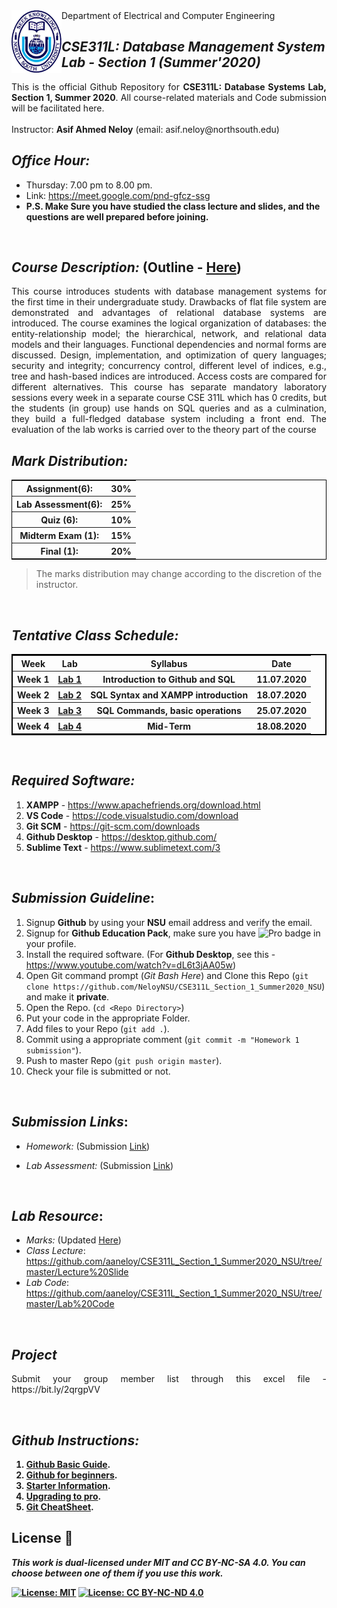<html>
  
<img align="left" width="80" height="100" src="https://github.com/NeloyNSU/CSE482_Summer-19_Section7/blob/master/image/nsulogo.png">
Department of Electrical and Computer Engineering


## _CSE311L: Database Management System Lab - Section 1 (Summer'2020)_ 

<p align="justify">
This is the official Github Repository for <b>CSE311L: Database Systems Lab, Section 1, Summer 2020</b>. All course-related materials and Code submission will be facilitated here.</br> </br> 
Instructor: <strong>Asif Ahmed Neloy</strong> (email: asif.neloy@northsouth.edu)

## _Office Hour:_
* Thursday: 7.00 pm to 8.00 pm.
* Link: https://meet.google.com/pnd-gfcz-ssg
* **P.S. Make Sure you have studied the class lecture and slides, and the questions are well prepared before joining.**


</br>
</p>

## _Course Description:_ (Outline - <a href="https://github.com/NeloyNSU/CSE311L_Section_1_Summer2020_NSU/blob/master/Materials/CSE311L_Course_Outline_Summer_2020_Section_1.pdf">Here</a>)
<p align="justify">
This course introduces students with database management systems for the first time in their undergraduate study. Drawbacks of flat file system are demonstrated and advantages of relational database systems are introduced. The course examines the logical organization of databases: the entity-relationship model; the hierarchical, network, and relational data models and their languages. Functional dependencies and normal forms are discussed. Design, implementation, and optimization of query languages; security and integrity; concurrency control, different level of indices, e.g., tree and hash-based indices are introduced. Access costs are compared for different alternatives. This course has separate mandatory laboratory sessions every week in a separate course CSE 311L which has 0 credits, but the students (in group) use hands on SQL queries and as a culmination, they build a full-fledged database system including a front end. The evaluation of the lab works is carried over to the theory part of the course
</p>


## _Mark Distribution:_
<p align="central">
<table style="border:1px solid black;margin-left:auto;margin-right:auto;">
  <tr>
    <th>Assignment(6):</th>
    <th>30%</th> 
  </tr>
  <tr>
    <th>Lab Assessment(6):</th>
    <th>25%</th>
  <tr>
    <th>Quiz (6):</th>
    <th>10%</th> 
  </tr>
    <tr>
    <th>Midterm Exam (1):</th>
    <th>15%</th>
  </tr> 
   </tr>
    <tr>
    <th>Final (1):</th>
    <th>20%</th>
  </tr>  
</table>
</p>

> The marks distribution may change according to the discretion of the instructor.


</br>

## _Tentative Class Schedule:_
<p align="central">
<table style="border:2px solid black;margin-left:auto;margin-right:auto;">
  <tr>
    <th>Week</th>
    <th>Lab</th> 
    <th>Syllabus</th>
    <th>Date</th>
  </tr>
  <tr>
    <th>Week 1</th>
    <th><a href="https://github.com/aaneloy/CSE311L_Section_1_Summer2020_NSU/tree/master/Lecture%20Slide/Lab_1">Lab 1</a></th> 
    <th>Introduction to Github and SQL</th>
    <th>11.07.2020</th>
  </tr>
    <tr>
  <th>Week 2</th>
    <th><a href="https://github.com/aaneloy/CSE311L_Section_1_Summer2020_NSU/tree/master/Lecture%20Slide/Lab_1">Lab 2</a></th> 
    <th>SQL Syntax and XAMPP introduction</th>
    <th>18.07.2020</th>
  </tr>
  <tr>
  <th>Week 3</th>
    <th><a href="https://github.com/aaneloy/CSE311L_Section_1_Summer2020_NSU/blob/master/Lecture%20Slide/Lab_3/CSE311_Section_1_Lab_3.pdf">Lab 3</a></th> 
    <th>SQL Commands, basic operations</th>
    <th>25.07.2020</th>
  </tr>
  <tr>
    <th>Week 4</th>
    <th><a href="https://github.com/aaneloy/CSE311L_Section_1_Summer20_NSU_Midterm_1">Lab 4</a></th> 
    <th>Mid-Term</th>
    <th>18.08.2020</th>
  </tr>

</table>
</p>
</br>

## _Required Software:_

1. **XAMPP** - https://www.apachefriends.org/download.html
2. **VS Code** - https://code.visualstudio.com/download
3. **Git SCM** - https://git-scm.com/downloads
4. **Github Desktop** - https://desktop.github.com/
5. **Sublime Text** - https://www.sublimetext.com/3

</br>

## _Submission Guideline_:
<p align="central">

1. Signup **Github** by using your **NSU** email address and verify the email.
2. Signup for **Github Education Pack**, make sure you have ![Pro](https://webapps.stackexchange.com/questions/123808/github-whats-this-pro-tag-on-my-profile) badge in your profile.  
3. Install the required software. (For **Github Desktop**, see this - https://www.youtube.com/watch?v=dL6t3jAA05w)
4. Open Git command prompt (*Git Bash Here*) and Clone this Repo (```git clone https://github.com/NeloyNSU/CSE311L_Section_1_Summer2020_NSU```) and make it **private**.
5. Open the Repo. (```cd <Repo Directory>```)
6. Put your code in the appropriate Folder.
7. Add files to your Repo (```git add .```).
8. Commit using a appropriate comment (```git commit -m "Homework 1 submission"```).
9. Push to master Repo (```git push origin master```).
10. Check your file is submitted or not.

</p>
</br>


## _Submission Links_:

* _Homework:_ (Submission <a href="https://github.com/NeloyNSU/CSE311L_Section_1_Summer2020_NSU/tree/master/Homework%20Submission">Link</a>)

* _Lab Assessment:_ (Submission <a href="https://github.com/aaneloy/CSE311L_Section_1_Summer2020_NSU/tree/master/Lab%20Asssessment%20Submission">Link</a>)
</br>

## _Lab Resource_:

* _Marks:_ (Updated <a href="https://github.com/NeloyNSU/CSE311L_Section_1_Summer2020_NSU/blob/master/Marks/CSE311L_Section_1_Marks.pdf">Here</a>)
* _Class Lecture_: https://github.com/aaneloy/CSE311L_Section_1_Summer2020_NSU/tree/master/Lecture%20Slide
* _Lab Code_: https://github.com/aaneloy/CSE311L_Section_1_Summer2020_NSU/tree/master/Lab%20Code

</br>

## _Project_ 
<p align="justify">
Submit your group member list through this excel file - https://bit.ly/2qrgpVV
</p>
</br>

## _Github Instructions:_
<p align="justify">
<b>
  <ol> 
   <li> <a href="https://guides.github.com/">Github Basic Guide</a>. </i>
  <li> <a href="https://product.hubspot.com/blog/git-and-github-tutorial-for-beginners">Github for beginners</a>. </i>
  <li> <a href="https://towardsdatascience.com/getting-started-with-git-and-github-6fcd0f2d4ac6"> Starter Information</a>.</li>
  <li> <a href="https://education.github.com/pack"> Upgrading to pro</a>.</li>
  <li> <a href="https://gist.github.com/hofmannsven/6814451"> Git CheatSheet</a>.</li>
 </ol> 
</p>


</html>

## License 📄
_This work is dual-licensed under MIT and CC BY-NC-SA 4.0. You can choose between one of them if you use this work._

[![License: MIT](https://img.shields.io/badge/License-MIT-yellow.svg)](https://opensource.org/licenses/MIT) [![License: CC BY-NC-ND 4.0](https://img.shields.io/badge/License-CC%20BY--NC--ND%204.0-lightgrey.svg)](https://creativecommons.org/licenses/by-nc-nd/4.0/)
